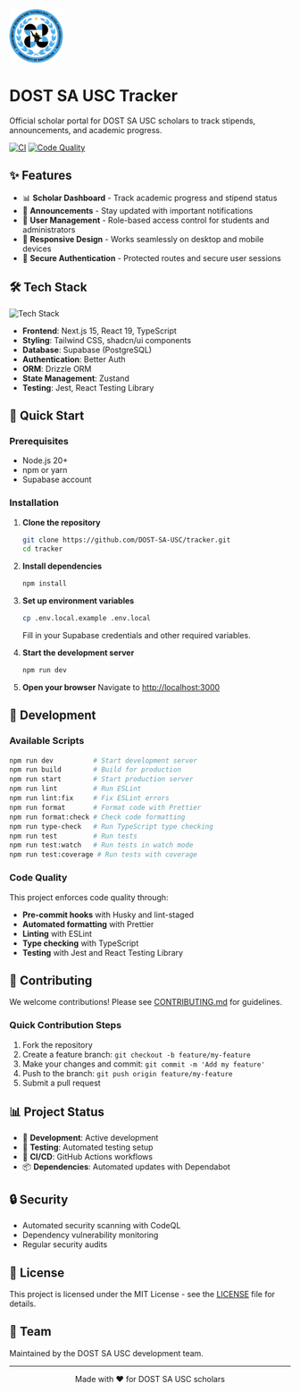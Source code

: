 <img src="./public/logo.png" alt="logo" width="96">

# DOST SA USC Tracker

Official scholar portal for DOST SA USC scholars to track stipends, announcements, and academic progress.

[![CI](https://github.com/DOST-SA-USC/tracker/workflows/CI/badge.svg)](https://github.com/DOST-SA-USC/tracker/actions/workflows/ci.yml)
[![Code Quality](https://github.com/DOST-SA-USC/tracker/workflows/Code%20Quality/badge.svg)](https://github.com/DOST-SA-USC/tracker/actions/workflows/code-quality.yml)

## ✨ Features

- 📊 **Scholar Dashboard** - Track academic progress and stipend status
- 📢 **Announcements** - Stay updated with important notifications
- 👥 **User Management** - Role-based access control for students and administrators
- 📱 **Responsive Design** - Works seamlessly on desktop and mobile devices
- 🔐 **Secure Authentication** - Protected routes and secure user sessions

## 🛠️ Tech Stack

![Tech Stack](https://skills-icons.vercel.app/api/icons?i=nextjs,ts,tailwind,shadcnui,supabase,betterauth,drizzle,zustand)

- **Frontend**: Next.js 15, React 19, TypeScript
- **Styling**: Tailwind CSS, shadcn/ui components
- **Database**: Supabase (PostgreSQL)
- **Authentication**: Better Auth
- **ORM**: Drizzle ORM
- **State Management**: Zustand
- **Testing**: Jest, React Testing Library

## 🚀 Quick Start

### Prerequisites

- Node.js 20+
- npm or yarn
- Supabase account

### Installation

1. **Clone the repository**

   ```bash
   git clone https://github.com/DOST-SA-USC/tracker.git
   cd tracker
   ```

2. **Install dependencies**

   ```bash
   npm install
   ```

3. **Set up environment variables**

   ```bash
   cp .env.local.example .env.local
   ```

   Fill in your Supabase credentials and other required variables.

4. **Start the development server**

   ```bash
   npm run dev
   ```

5. **Open your browser**
   Navigate to [http://localhost:3000](http://localhost:3000)

## 🧪 Development

### Available Scripts

```bash
npm run dev          # Start development server
npm run build        # Build for production
npm run start        # Start production server
npm run lint         # Run ESLint
npm run lint:fix     # Fix ESLint errors
npm run format       # Format code with Prettier
npm run format:check # Check code formatting
npm run type-check   # Run TypeScript type checking
npm run test         # Run tests
npm run test:watch   # Run tests in watch mode
npm run test:coverage # Run tests with coverage
```

### Code Quality

This project enforces code quality through:

- **Pre-commit hooks** with Husky and lint-staged
- **Automated formatting** with Prettier
- **Linting** with ESLint
- **Type checking** with TypeScript
- **Testing** with Jest and React Testing Library

## 🤝 Contributing

We welcome contributions! Please see [CONTRIBUTING.md](./CONTRIBUTING.md) for guidelines.

### Quick Contribution Steps

1. Fork the repository
2. Create a feature branch: `git checkout -b feature/my-feature`
3. Make your changes and commit: `git commit -m 'Add my feature'`
4. Push to the branch: `git push origin feature/my-feature`
5. Submit a pull request

## 📊 Project Status

- 🚧 **Development**: Active development
- 🧪 **Testing**: Automated testing setup
- 🚀 **CI/CD**: GitHub Actions workflows
- 📦 **Dependencies**: Automated updates with Dependabot

## 🔒 Security

- Automated security scanning with CodeQL
- Dependency vulnerability monitoring
- Regular security audits

## 📝 License

This project is licensed under the MIT License - see the [LICENSE](LICENSE) file for details.

## 👥 Team

Maintained by the DOST SA USC development team.

---

<p align="center">Made with ❤️ for DOST SA USC scholars</p>
